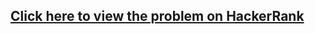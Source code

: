 ## [Click here to view the problem on HackerRank](https://www.hackerrank.com/challenges/the-time-in-words/problem)